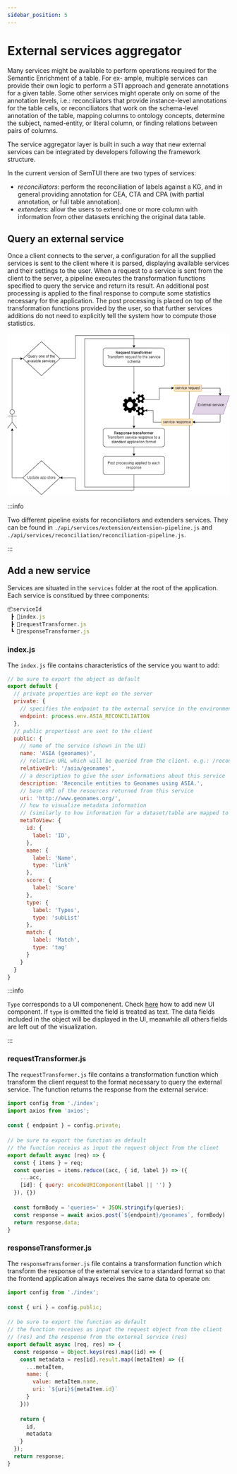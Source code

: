 ```yaml
---
sidebar_position: 5
---
```


# External services aggregator
Many services might be available to perform operations required for the Semantic Enrichment of a table. For ex-
ample, multiple services can provide their own logic to perform a STI approach and generate annotations for a given table. Some other services might
operate only on some of the annotation levels, i.e.: reconciliators that provide instance-level annotations for the table cells, or reconciliators that work
on the schema-level annotation of the table, mapping columns to ontology
concepts, determine the subject, named-entity, or literal column, or finding
relations between pairs of columns.

The service aggregator layer is built in such a way that new external services can be integrated by developers following the framework structure.

In the current version of SemTUI there are two types of services:

- *reconciliators*: perform the reconciliation of labels against a KG, and in general providing annotation for CEA,
CTA and CPA (with partial annotation, or full table annotation).
- *extenders*: allow the users to extend one or more column with information from other
datasets enriching the original data table.

## Query an external service

Once a client connects to the
server, a configuration for all the supplied services is sent to the client where
it is parsed, displaying available services and their settings to the user. When
a request to a service is sent from the client to the server, a pipeline executes the transformation functions specified to query the service and return
its result. An additional post processing is applied to the final response to
compute some statistics necessary for the application. The post processing is
placed on top of the transformation functions provided by the user, so that
further services additions do not need to explicitly tell the system how to
compute those statistics.

<div style={{textAlign: 'center'}}>
  <img src="/img/query-service.png" />
</div>

:::info

Two different pipeline exists for reconciliators and extenders services. They can be found in `./api/services/extension/extension-pipeline.js` and `./api/services/reconciliation/reconciliation-pipeline.js`.

:::

## Add a new service
Services are situated in the `services` folder at the root of the application. Each service is constitued by three components:

```jsx title="Service structure"
📦serviceId
 ┣ 📜index.js
 ┣ 📜requestTransformer.js
 ┗ 📜responseTransformer.js
```

### index.js
The `index.js` file contains characteristics of the service you want to add:

```js
// be sure to export the object as default
export default {
  // private properties are kept on the server
  private: {
    // specifies the endpoint to the external service in the environment file
    endpoint: process.env.ASIA_RECONCILIATION
  },
  // public propertiest are sent to the client
  public: {
    // name of the service (shown in the UI)
    name: 'ASIA (geonames)',
    // relative URL which will be queried from the client. e.g.: /reconciliators/asia/geonames
    relativeUrl: '/asia/geonames',
    // a description to give the user informations about this service
    description: 'Reconcile entities to Geonames using ASIA.',
    // base URI of the resources returned from this service
    uri: 'http://www.geonames.org/',
    // how to visualize metadata information 
    // (similarly to how information for a dataset/table are mapped to client side)
    metaToView: {
      id: {
        label: 'ID',
      },
      name: {
        label: 'Name',
        type: 'link'
      },
      score: {
        label: 'Score'
      },
      type: {
        label: 'Types',
        type: 'subList'
      },
      match: {
        label: 'Match',
        type: 'tag'
      }
    }
  }
}
```

:::info

`Type` corresponds to a UI componenent. Check [here](/frontend/metadata-components.md) how to add new UI component. If `type` is omitted the field is treated as text. The data fields included
in the object will be displayed in the UI, meanwhile all others fields are left out of the visualization.

:::

### requestTransformer.js
The `requestTransformer.js` file contains a transformation function which transform the client request to the format necessary to query the external service. The function returns the response from the external service:

```js
import config from './index';
import axios from 'axios';

const { endpoint } = config.private;

// be sure to export the function as default
// the function receivs as input the request object from the client
export default async (req) => {
  const { items } = req;
  const queries = items.reduce((acc, { id, label }) => ({
    ...acc,
    [id]: { query: encodeURIComponent(label || '') }
  }), {})

  const formBody = 'queries=' + JSON.stringify(queries);
  const response = await axios.post(`${endpoint}/geonames`, formBody)
  return response.data;
}
```

### responseTransformer.js
The `responseTransformer.js` file contains a transformation function which transform the response of the external service to a standard format so that the frontend application always receives the same data to operate on:

```js
import config from './index';

const { uri } = config.public;

// be sure to export the function as default
// the function receives as input the request object from the client 
// (res) and the response from the external service (res)
export default async (req, res) => {
  const response = Object.keys(res).map((id) => {
    const metadata = res[id].result.map((metaItem) => ({
      ...metaItem,
      name: {
        value: metaItem.name,
        uri: `${uri}${metaItem.id}`
      }
    }))

    return {
      id,
      metadata
    }
  });
  return response;
}
```

